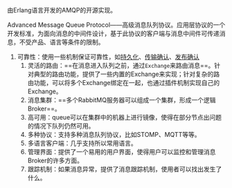 由Erlang语言开发的AMQP的开源实现。

Advanced Message Queue Protocol——高级消息队列协议。应用层协议的一个开发标准，为面向消息的中间件设计，基于此协议的客户端与消息中间件可传递消息，不受产品、语言等条件的限制。



1. 可靠性：使用一些机制保证可靠性，如<u>持久化</u>、<u>传输确认</u>、<u>发布确认</u>
   1. 灵活的路由：==在消息进入队列之前，通过`Exchange`来路由消息==。针对典型的路由功能，提供了一些内置的Exchange来实现；针对复杂的路由功能，可以将多个Exchange绑定在一起，也通过插件机制实现自己的Exchange。
   2. 消息集群：==多个RabbitMQ服务器可以组成一个集群，形成一个逻辑Broker==。
   3. 高可用：queue可以在集群中的机器上进行镜像，使得在部分节点出问题的情况下队列仍然可用。
   4. 多种协议：支持多种消息队列协议，比如STOMP、MQTT等等。
   5. 多语言客户端：几乎支持所以常用语言。
   6. 管理界面：提供了一个易用的用户界面，使得用户可以监控和管理消息Broker的许多方面。
   7. 跟踪机制：如果消息异常，提供了消息跟踪机制，使用者可以找出发生了什么。

